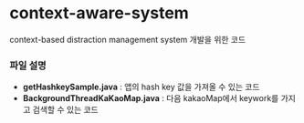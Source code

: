 # context-aware-system
context-based distraction management system 개발을 위한 코드

### 파일 설명
* **getHashkeySample.java** : 앱의 hash key 값을 가져올 수 있는 코드
* **BackgroundThreadKaKaoMap.java** : 다음 kakaoMap에서 keywork를 가지고 검색할 수 있는 코드

